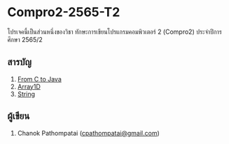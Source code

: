 # Compro2-2565-T2

โปรเจคนี้เป็นส่วนหนึ่งของวิชา ทักษะการเขียนโปรแกรมคอมพิวเตอร์ 2 (Compro2) ประจำปีการศึกษา 2565/2

## สารบัญ

1. [From C to Java](https://github.com/Chanok203/Compro2-2565-T2/tree/master/src/main/java/FromCtoJava)
2. [Array1D](https://github.com/Chanok203/Compro2-2565-T2/tree/master/src/main/java/Array1D)
3. [String](https://github.com/Chanok203/Compro2-2565-T2/tree/master/src/main/java/String)

## ผู้เขียน

1. Chanok Pathompatai (cpathompatai@gmail.com)
